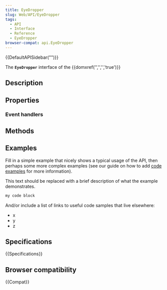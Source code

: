 ```yaml
---
title: EyeDropper
slug: Web/API/EyeDropper
tags:
  - API
  - Interface
  - Reference
  - EyeDropper
browser-compat: api.EyeDropper
---
```

{{DefaultAPISidebar("")}}

The **`EyeDropper`** interface of the {{domxref('','','','true')}} 

## Description

 

## Properties



### Event handlers



## Methods



## Examples

Fill in a simple example that nicely shows a typical usage of the API, then perhaps some more complex examples (see our guide on how to add [code examples](/en-US/docs/MDN/Contribute/Structures/Code_examples) for more information).

This text should be replaced with a brief description of what the example demonstrates.

```js
my code block
```

And/or include a list of links to useful code samples that live elsewhere:

*   x
*   y
*   z

## Specifications

{{Specifications}}

## Browser compatibility

{{Compat}}

